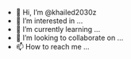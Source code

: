 - 👋 Hi, I’m @khailed2030z
- 👀 I’m interested in ...
- 🌱 I’m currently learning ...
- 💞️ I’m looking to collaborate on ...
- 📫 How to reach me ...

<!---
khailed2030z/khailed2030z is a ✨ special ✨ repository because its `README.md` (this file) appears on your GitHub profile.
You can click the Preview link to take a look at your changes.
--->

